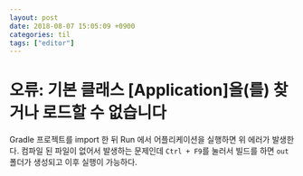 ```yaml
---
layout: post
date: 2018-08-07 15:05:09 +0900
categories: til
tags: ["editor"]
---
```


# 오류: 기본 클래스 [Application]을(를) 찾거나 로드할 수 없습니다

Gradle 프로젝트를 import 한 뒤 Run 에서 어플리케이션을 실행하면 위 에러가 발생한다. 컴파일 된 파일이 없어서 발생하는 문제인데 `Ctrl + F9`를 눌러서 빌드를 하면 `out`폴더가 생성되고 이후 실행이 가능하다.
